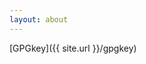 ```yaml
---
layout: about
---
```


<!---

[Resume]({{ site.url }}/resume)

-->

[GPGkey]({{ site.url }}/gpgkey)
